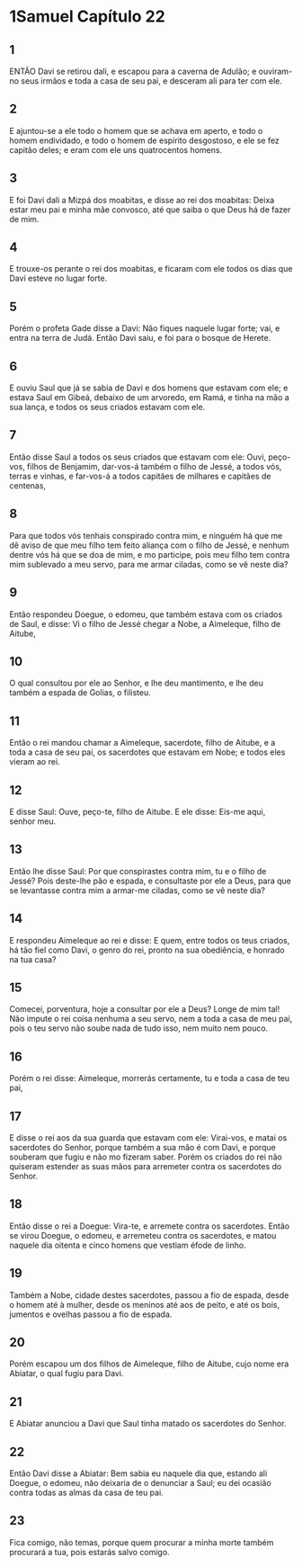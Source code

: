 # 1Samuel Capítulo 22

## 1
ENTÃO Davi se retirou dali, e escapou para a caverna de Adulão; e ouviram-no seus irmãos e toda a casa de seu pai, e desceram ali para ter com ele.

## 2
E ajuntou-se a ele todo o homem que se achava em aperto, e todo o homem endividado, e todo o homem de espírito desgostoso, e ele se fez capitão deles; e eram com ele uns quatrocentos homens.

## 3
E foi Davi dali a Mizpá dos moabitas, e disse ao rei dos moabitas: Deixa estar meu pai e minha mãe convosco, até que saiba o que Deus há de fazer de mim.

## 4
E trouxe-os perante o rei dos moabitas, e ficaram com ele todos os dias que Davi esteve no lugar forte.

## 5
Porém o profeta Gade disse a Davi: Não fiques naquele lugar forte; vai, e entra na terra de Judá. Então Davi saiu, e foi para o bosque de Herete.

## 6
E ouviu Saul que já se sabia de Davi e dos homens que estavam com ele; e estava Saul em Gibeá, debaixo de um arvoredo, em Ramá, e tinha na mão a sua lança, e todos os seus criados estavam com ele.

## 7
Então disse Saul a todos os seus criados que estavam com ele: Ouvi, peço-vos, filhos de Benjamim, dar-vos-á também o filho de Jessé, a todos vós, terras e vinhas, e far-vos-á a todos capitães de milhares e capitães de centenas,

## 8
Para que todos vós tenhais conspirado contra mim, e ninguém há que me dê aviso de que meu filho tem feito aliança com o filho de Jessé, e nenhum dentre vós há que se doa de mim, e mo participe, pois meu filho tem contra mim sublevado a meu servo, para me armar ciladas, como se vê neste dia?

## 9
Então respondeu Doegue, o edomeu, que também estava com os criados de Saul, e disse: Vi o filho de Jessé chegar a Nobe, a Aimeleque, filho de Aitube,

## 10
O qual consultou por ele ao Senhor, e lhe deu mantimento, e lhe deu também a espada de Golias, o filisteu.

## 11
Então o rei mandou chamar a Aimeleque, sacerdote, filho de Aitube, e a toda a casa de seu pai, os sacerdotes que estavam em Nobe; e todos eles vieram ao rei.

## 12
E disse Saul: Ouve, peço-te, filho de Aitube. E ele disse: Eis-me aqui, senhor meu.

## 13
Então lhe disse Saul: Por que conspirastes contra mim, tu e o filho de Jessé? Pois deste-lhe pão e espada, e consultaste por ele a Deus, para que se levantasse contra mim a armar-me ciladas, como se vê neste dia?

## 14
E respondeu Aimeleque ao rei e disse: E quem, entre todos os teus criados, há tão fiel como Davi, o genro do rei, pronto na sua obediência, e honrado na tua casa?

## 15
Comecei, porventura, hoje a consultar por ele a Deus? Longe de mim tal! Não impute o rei coisa nenhuma a seu servo, nem a toda a casa de meu pai, pois o teu servo não soube nada de tudo isso, nem muito nem pouco.

## 16
Porém o rei disse: Aimeleque, morrerás certamente, tu e toda a casa de teu pai,

## 17
E disse o rei aos da sua guarda que estavam com ele: Virai-vos, e matai os sacerdotes do Senhor, porque também a sua mão é com Davi, e porque souberam que fugiu e não mo fizeram saber. Porém os criados do rei não quiseram estender as suas mãos para arremeter contra os sacerdotes do Senhor.

## 18
Então disse o rei a Doegue: Vira-te, e arremete contra os sacerdotes. Então se virou Doegue, o edomeu, e arremeteu contra os sacerdotes, e matou naquele dia oitenta e cinco homens que vestiam éfode de linho.

## 19
Também a Nobe, cidade destes sacerdotes, passou a fio de espada, desde o homem até à mulher, desde os meninos até aos de peito, e até os bois, jumentos e ovelhas passou a fio de espada.

## 20
Porém escapou um dos filhos de Aimeleque, filho de Aitube, cujo nome era Abiatar, o qual fugiu para Davi.

## 21
E Abiatar anunciou a Davi que Saul tinha matado os sacerdotes do Senhor.

## 22
Então Davi disse a Abiatar: Bem sabia eu naquele dia que, estando ali Doegue, o edomeu, não deixaria de o denunciar a Saul; eu dei ocasião contra todas as almas da casa de teu pai.

## 23
Fica comigo, não temas, porque quem procurar a minha morte também procurará a tua, pois estarás salvo comigo.

